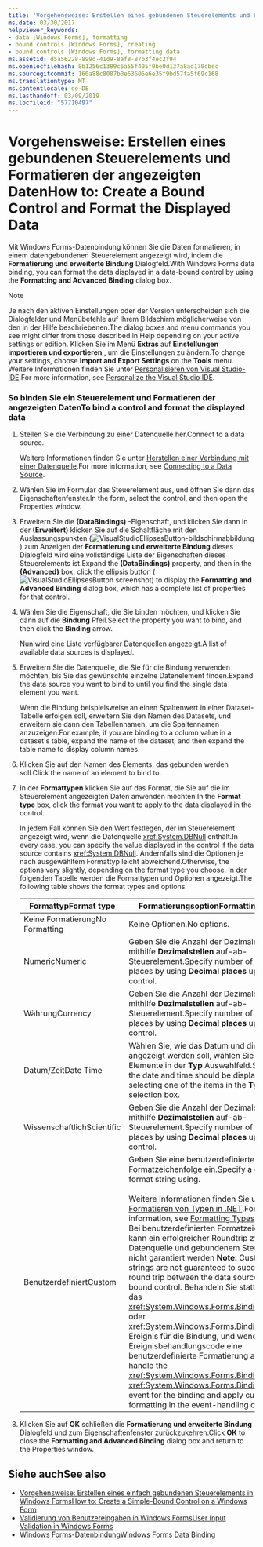 ```yaml
---
title: 'Vorgehensweise: Erstellen eines gebundenen Steuerelements und Formatieren der angezeigten Daten'
ms.date: 03/30/2017
helpviewer_keywords:
- data [Windows Forms], formatting
- bound controls [Windows Forms], creating
- bound controls [Windows Forms], formatting data
ms.assetid: d5a56228-899d-41d9-8af8-87b3f4ec2f94
ms.openlocfilehash: 8b1256c1389c6a55f405f0be0d137a8ad170dbec
ms.sourcegitcommit: 160a88c8087b0e63606e6e35f9bd57fa5f69c168
ms.translationtype: MT
ms.contentlocale: de-DE
ms.lasthandoff: 03/09/2019
ms.locfileid: "57710497"
---
```

# <a name="how-to-create-a-bound-control-and-format-the-displayed-data"></a><span data-ttu-id="d3e3d-102">Vorgehensweise: Erstellen eines gebundenen Steuerelements und Formatieren der angezeigten Daten</span><span class="sxs-lookup"><span data-stu-id="d3e3d-102">How to: Create a Bound Control and Format the Displayed Data</span></span>
<span data-ttu-id="d3e3d-103">Mit Windows Forms-Datenbindung können Sie die Daten formatieren, in einem datengebundenen Steuerelement angezeigt wird, indem die **Formatierung und erweiterte Bindung** Dialogfeld.</span><span class="sxs-lookup"><span data-stu-id="d3e3d-103">With Windows Forms data binding, you can format the data displayed in a data-bound control by using the **Formatting and Advanced Binding** dialog box.</span></span>  
  
> [!NOTE]
>  <span data-ttu-id="d3e3d-104">Je nach den aktiven Einstellungen oder der Version unterscheiden sich die Dialogfelder und Menübefehle auf Ihrem Bildschirm möglicherweise von den in der Hilfe beschriebenen.</span><span class="sxs-lookup"><span data-stu-id="d3e3d-104">The dialog boxes and menu commands you see might differ from those described in Help depending on your active settings or edition.</span></span> <span data-ttu-id="d3e3d-105">Klicken Sie im Menü **Extras** auf **Einstellungen importieren und exportieren** , um die Einstellungen zu ändern.</span><span class="sxs-lookup"><span data-stu-id="d3e3d-105">To change your settings, choose **Import and Export Settings** on the **Tools** menu.</span></span> <span data-ttu-id="d3e3d-106">Weitere Informationen finden Sie unter [Personalisieren von Visual Studio-IDE](/visualstudio/ide/personalizing-the-visual-studio-ide).</span><span class="sxs-lookup"><span data-stu-id="d3e3d-106">For more information, see [Personalize the Visual Studio IDE](/visualstudio/ide/personalizing-the-visual-studio-ide).</span></span>  
  
### <a name="to-bind-a-control-and-format-the-displayed-data"></a><span data-ttu-id="d3e3d-107">So binden Sie ein Steuerelement und Formatieren der angezeigten Daten</span><span class="sxs-lookup"><span data-stu-id="d3e3d-107">To bind a control and format the displayed data</span></span>  
  
1.  <span data-ttu-id="d3e3d-108">Stellen Sie die Verbindung zu einer Datenquelle her.</span><span class="sxs-lookup"><span data-stu-id="d3e3d-108">Connect to a data source.</span></span>  
  
     <span data-ttu-id="d3e3d-109">Weitere Informationen finden Sie unter [Herstellen einer Verbindung mit einer Datenquelle](../data/adonet/connecting-to-a-data-source.md).</span><span class="sxs-lookup"><span data-stu-id="d3e3d-109">For more information, see [Connecting to a Data Source](../data/adonet/connecting-to-a-data-source.md).</span></span>  
  
2.  <span data-ttu-id="d3e3d-110">Wählen Sie im Formular das Steuerelement aus, und öffnen Sie dann das Eigenschaftenfenster.</span><span class="sxs-lookup"><span data-stu-id="d3e3d-110">In the form, select the control, and then open the Properties window.</span></span>  
  
3.  <span data-ttu-id="d3e3d-111">Erweitern Sie die **(DataBindings)** -Eigenschaft, und klicken Sie dann in der **(Erweitert)** klicken Sie auf die Schaltfläche mit den Auslassungspunkten (![VisualStudioEllipsesButton-bildschirmabbildung](./media/vbellipsesbutton.png " VbEllipsesButton")) zum Anzeigen der **Formatierung und erweiterte Bindung** dieses Dialogfeld wird eine vollständige Liste der Eigenschaften dieses Steuerelements ist.</span><span class="sxs-lookup"><span data-stu-id="d3e3d-111">Expand the **(DataBindings)** property, and then in the **(Advanced)** box, click the ellipsis button (![VisualStudioEllipsesButton screenshot](./media/vbellipsesbutton.png "vbEllipsesButton")) to display the **Formatting and Advanced Binding** dialog box, which has a complete list of properties for that control.</span></span>  
  
4.  <span data-ttu-id="d3e3d-112">Wählen Sie die Eigenschaft, die Sie binden möchten, und klicken Sie dann auf die **Bindung** Pfeil.</span><span class="sxs-lookup"><span data-stu-id="d3e3d-112">Select the property you want to bind, and then click the **Binding** arrow.</span></span>  
  
     <span data-ttu-id="d3e3d-113">Nun wird eine Liste verfügbarer Datenquellen angezeigt.</span><span class="sxs-lookup"><span data-stu-id="d3e3d-113">A list of available data sources is displayed.</span></span>  
  
5.  <span data-ttu-id="d3e3d-114">Erweitern Sie die Datenquelle, die Sie für die Bindung verwenden möchten, bis Sie das gewünschte einzelne Datenelement finden.</span><span class="sxs-lookup"><span data-stu-id="d3e3d-114">Expand the data source you want to bind to until you find the single data element you want.</span></span>  
  
     <span data-ttu-id="d3e3d-115">Wenn die Bindung beispielsweise an einen Spaltenwert in einer Dataset-Tabelle erfolgen soll, erweitern Sie den Namen des Datasets, und erweitern sie dann den Tabellennamen, um die Spaltennamen anzuzeigen.</span><span class="sxs-lookup"><span data-stu-id="d3e3d-115">For example, if you are binding to a column value in a dataset's table, expand the name of the dataset, and then expand the table name to display column names.</span></span>  
  
6.  <span data-ttu-id="d3e3d-116">Klicken Sie auf den Namen des Elements, das gebunden werden soll.</span><span class="sxs-lookup"><span data-stu-id="d3e3d-116">Click the name of an element to bind to.</span></span>  
  
7.  <span data-ttu-id="d3e3d-117">In der **Formattypen** klicken Sie auf das Format, die Sie auf die im Steuerelement angezeigten Daten anwenden möchten.</span><span class="sxs-lookup"><span data-stu-id="d3e3d-117">In the **Format type** box, click the format you want to apply to the data displayed in the control.</span></span>  
  
     <span data-ttu-id="d3e3d-118">In jedem Fall können Sie den Wert festlegen, der im Steuerelement angezeigt wird, wenn die Datenquelle <xref:System.DBNull> enthält.</span><span class="sxs-lookup"><span data-stu-id="d3e3d-118">In every case, you can specify the value displayed in the control if the data source contains <xref:System.DBNull>.</span></span> <span data-ttu-id="d3e3d-119">Andernfalls sind die Optionen je nach ausgewähltem Formattyp leicht abweichend.</span><span class="sxs-lookup"><span data-stu-id="d3e3d-119">Otherwise, the options vary slightly, depending on the format type you choose.</span></span> <span data-ttu-id="d3e3d-120">In der folgenden Tabelle werden die Formattypen und Optionen angezeigt.</span><span class="sxs-lookup"><span data-stu-id="d3e3d-120">The following table shows the format types and options.</span></span>  
  
    |<span data-ttu-id="d3e3d-121">Formattyp</span><span class="sxs-lookup"><span data-stu-id="d3e3d-121">Format type</span></span>|<span data-ttu-id="d3e3d-122">Formatierungsoption</span><span class="sxs-lookup"><span data-stu-id="d3e3d-122">Formatting option</span></span>|  
    |-----------------|-----------------------|  
    |<span data-ttu-id="d3e3d-123">Keine Formatierung</span><span class="sxs-lookup"><span data-stu-id="d3e3d-123">No Formatting</span></span>|<span data-ttu-id="d3e3d-124">Keine Optionen.</span><span class="sxs-lookup"><span data-stu-id="d3e3d-124">No options.</span></span>|  
    |<span data-ttu-id="d3e3d-125">Numeric</span><span class="sxs-lookup"><span data-stu-id="d3e3d-125">Numeric</span></span>|<span data-ttu-id="d3e3d-126">Geben Sie die Anzahl der Dezimalstellen mithilfe **Dezimalstellen** auf-ab-Steuerelement.</span><span class="sxs-lookup"><span data-stu-id="d3e3d-126">Specify number of decimal places by using **Decimal places** up-down control.</span></span>|  
    |<span data-ttu-id="d3e3d-127">Währung</span><span class="sxs-lookup"><span data-stu-id="d3e3d-127">Currency</span></span>|<span data-ttu-id="d3e3d-128">Geben Sie die Anzahl der Dezimalstellen mithilfe **Dezimalstellen** auf-ab-Steuerelement.</span><span class="sxs-lookup"><span data-stu-id="d3e3d-128">Specify number of decimal places by using **Decimal places** up-down control.</span></span>|  
    |<span data-ttu-id="d3e3d-129">Datum/Zeit</span><span class="sxs-lookup"><span data-stu-id="d3e3d-129">Date Time</span></span>|<span data-ttu-id="d3e3d-130">Wählen Sie, wie das Datum und die Uhrzeit angezeigt werden soll, wählen Sie eines der Elemente in der **Typ** Auswahlfeld.</span><span class="sxs-lookup"><span data-stu-id="d3e3d-130">Select how the date and time should be displayed by selecting one of the items in the **Type** selection box.</span></span>|  
    |<span data-ttu-id="d3e3d-131">Wissenschaftlich</span><span class="sxs-lookup"><span data-stu-id="d3e3d-131">Scientific</span></span>|<span data-ttu-id="d3e3d-132">Geben Sie die Anzahl der Dezimalstellen mithilfe **Dezimalstellen** auf-ab-Steuerelement.</span><span class="sxs-lookup"><span data-stu-id="d3e3d-132">Specify number of decimal places by using **Decimal places** up-down control.</span></span>|  
    |<span data-ttu-id="d3e3d-133">Benutzerdefiniert</span><span class="sxs-lookup"><span data-stu-id="d3e3d-133">Custom</span></span>|<span data-ttu-id="d3e3d-134">Geben Sie eine benutzerdefinierte Formatzeichenfolge ein.</span><span class="sxs-lookup"><span data-stu-id="d3e3d-134">Specify a custom format string using.</span></span><br /><br /> <span data-ttu-id="d3e3d-135">Weitere Informationen finden Sie unter [Formatieren von Typen in .NET](../../standard/base-types/formatting-types.md).</span><span class="sxs-lookup"><span data-stu-id="d3e3d-135">For more information, see [Formatting Types](../../standard/base-types/formatting-types.md).</span></span> <span data-ttu-id="d3e3d-136">**Hinweis**:  Bei benutzerdefinierten Formatzeichenfolgen kann ein erfolgreicher Roundtrip zwischen Datenquelle und gebundenem Steuerelement nicht garantiert werden </span><span class="sxs-lookup"><span data-stu-id="d3e3d-136">**Note:**  Custom format strings are not guaranteed to successfully round trip between the data source and bound control.</span></span> <span data-ttu-id="d3e3d-137">Behandeln Sie stattdessen das <xref:System.Windows.Forms.Binding.Parse>- oder <xref:System.Windows.Forms.Binding.Format>-Ereignis für die Bindung, und wenden Sie im Ereignisbehandlungscode eine benutzerdefinierte Formatierung an.</span><span class="sxs-lookup"><span data-stu-id="d3e3d-137">Instead handle the <xref:System.Windows.Forms.Binding.Parse> or <xref:System.Windows.Forms.Binding.Format> event for the binding and apply custom formatting in the event-handling code.</span></span>|  
  
8.  <span data-ttu-id="d3e3d-138">Klicken Sie auf **OK** schließen die **Formatierung und erweiterte Bindung** Dialogfeld und zum Eigenschaftenfenster zurückzukehren.</span><span class="sxs-lookup"><span data-stu-id="d3e3d-138">Click **OK** to close the **Formatting and Advanced Binding** dialog box and return to the Properties window.</span></span>  
  
## <a name="see-also"></a><span data-ttu-id="d3e3d-139">Siehe auch</span><span class="sxs-lookup"><span data-stu-id="d3e3d-139">See also</span></span>
- [<span data-ttu-id="d3e3d-140">Vorgehensweise: Erstellen eines einfach gebundenen Steuerelements in Windows Forms</span><span class="sxs-lookup"><span data-stu-id="d3e3d-140">How to: Create a Simple-Bound Control on a Windows Form</span></span>](how-to-create-a-simple-bound-control-on-a-windows-form.md)
- [<span data-ttu-id="d3e3d-141">Validierung von Benutzereingaben in Windows Forms</span><span class="sxs-lookup"><span data-stu-id="d3e3d-141">User Input Validation in Windows Forms</span></span>](user-input-validation-in-windows-forms.md)
- [<span data-ttu-id="d3e3d-142">Windows Forms-Datenbindung</span><span class="sxs-lookup"><span data-stu-id="d3e3d-142">Windows Forms Data Binding</span></span>](windows-forms-data-binding.md)
